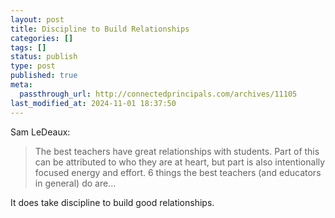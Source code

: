 ```yaml
---
layout: post
title: Discipline to Build Relationships
categories: []
tags: []
status: publish
type: post
published: true
meta:
  passthrough_url: http://connectedprincipals.com/archives/11105
last_modified_at: 2024-11-01 18:37:50
---
```


Sam LeDeaux:


>The best teachers have great relationships with students. Part of this can be attributed to who they are at heart, but part is also intentionally focused energy and effort. 6 things the best teachers (and educators in general) do are...



It does take discipline to build good relationships.
